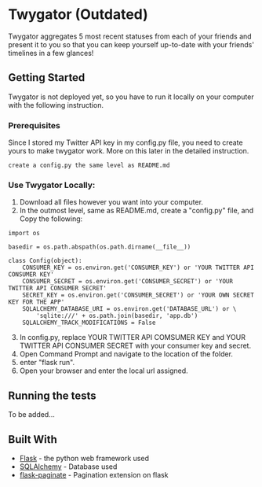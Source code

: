 # Twygator (Outdated)
Twygator aggregates 5 most recent statuses from each of your friends and present it to you so that you can keep yourself up-to-date with your friends' timelines in a few glances!

## Getting Started

Twygator is not deployed yet, so you have to run it locally on your computer with the following instruction.

### Prerequisites
Since I stored my Twitter API key in my config.py file, you need to create yours to make twygator work. More on this later in the detailed instruction.
```
create a config.py the same level as README.md
```

### Use Twygator Locally:

1. Download all files however you want into your computer.
2. In the outmost level, same as README.md, create a "config.py" file, and Copy the following:
```
import os

basedir = os.path.abspath(os.path.dirname(__file__))

class Config(object):
    CONSUMER_KEY = os.environ.get('CONSUMER_KEY') or 'YOUR TWITTER API CONSUMER KEY'
    CONSUMER_SECRET = os.environ.get('CONSUMER_SECRET') or 'YOUR TWITTER API CONSUMER SECRET'
    SECRET_KEY = os.environ.get('CONSUMER_SECRET') or 'YOUR OWN SECRET KEY FOR THE APP'
    SQLALCHEMY_DATABASE_URI = os.environ.get('DATABASE_URL') or \
        'sqlite:///' + os.path.join(basedir, 'app.db')
    SQLALCHEMY_TRACK_MODIFICATIONS = False
```
3. In config.py, replace YOUR TWITTER API COMSUMER KEY and YOUR TWITTER API CONSUMER SECRET with your consumer key and secret.
4. Open Command Prompt and navigate to the location of the folder.
5. enter "flask run".
6. Open your browser and enter the local url assigned.

## Running the tests

To be added...

## Built With

* [Flask](https://palletsprojects.com/p/flask/) - the python web framework used
* [SQLAlchemy](https://flask-sqlalchemy.palletsprojects.com/en/2.x/) - Database used
* [flask-paginate](https://pythonhosted.org/Flask-paginate/) - Pagination extension on flask
